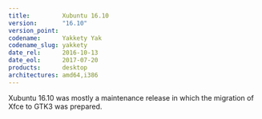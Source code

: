 ```yaml
---
title:         Xubuntu 16.10
version:       "16.10"
version_point:
codename:      Yakkety Yak
codename_slug: yakkety
date_rel:      2016-10-13
date_eol:      2017-07-20
products:      desktop
architectures: amd64,i386
---
```


Xubuntu 16.10 was mostly a maintenance release in which the migration of Xfce to GTK3 was prepared.
